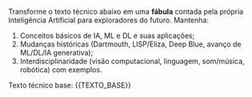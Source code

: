 Transforme o texto técnico abaixo em uma **fábula** contada pela própria Inteligência Artificial
para exploradores do futuro. Mantenha:

1) Conceitos básicos de IA, ML e DL e suas aplicações;
2) Mudanças históricas (Dartmouth, LISP/Eliza, Deep Blue, avanço de ML/DL/IA generativa);
3) Interdisciplinaridade (visão computacional, linguagem, som/música, robótica) com exemplos.

Texto técnico base:
{{TEXTO_BASE}}
